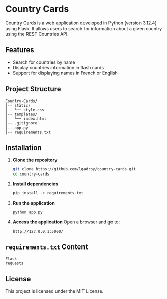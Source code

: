 # Country Cards

Country Cards is a web application developed in Python (version 3.12.4) using Flask. It allows users to search for information about a given country using the REST Countries API.

## Features
- Search for countries by name
- Display countries information in flash cards
- Support for displaying names in French or English

## Project Structure
```
Country-Cards/
│-- static/
│   └── style.css
│-- templates/
│   └── index.html
│-- .gitignore
│-- app.py
│-- requirements.txt
```

## Installation

1. **Clone the repository**
   ```bash
   git clone https://github.com/lgadroy/country-cards.git
   cd country-cards
   ```

2. **Install dependencies**
   ```bash
   pip install -r requirements.txt
   ```

3. **Run the application**
   ```bash
   python app.py
   ```

4. **Access the application**
   Open a browser and go to:
   ```
   http://127.0.0.1:5000/
   ```

## `requirements.txt` Content
```
Flask
requests
```

## License
This project is licensed under the MIT License.